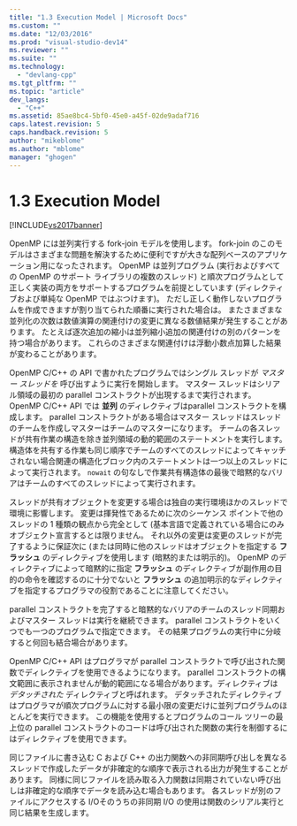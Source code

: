 ```yaml
---
title: "1.3 Execution Model | Microsoft Docs"
ms.custom: ""
ms.date: "12/03/2016"
ms.prod: "visual-studio-dev14"
ms.reviewer: ""
ms.suite: ""
ms.technology: 
  - "devlang-cpp"
ms.tgt_pltfrm: ""
ms.topic: "article"
dev_langs: 
  - "C++"
ms.assetid: 85ae8bc4-5bf0-45e0-a45f-02de9adaf716
caps.latest.revision: 5
caps.handback.revision: 5
author: "mikeblome"
ms.author: "mblome"
manager: "ghogen"
---
```

# 1.3 Execution Model
[!INCLUDE[vs2017banner](../../assembler/inline/includes/vs2017banner.md)]

OpenMP には並列実行する fork\-join モデルを使用します。  fork\-join のこのモデルはさまざまな問題を解決するために便利ですが大きな配列ベースのアプリケーション用になったされます。  OpenMP は並列プログラム \(実行およびすべての OpenMP のサポート ライブラリの複数のスレッド\) と順次プログラムとして正しく実装の両方をサポートするプログラムを前提としています \(ディレクティブおよび単純な OpenMP ではぶつけます\)。  ただし正しく動作しないプログラムを作成できますが割り当てられた順番に実行された場合は。  またさまざまな並列化の次数は数値演算の関連付けの変更に異なる数値結果が発生することがあります。  たとえば逐次追加の縮小は並列縮小追加の関連付けの別のパターンを持つ場合があります。  これらのさまざまな関連付けは浮動小数点加算した結果が変わることがあります。  
  
 OpenMP C\/C\+\+ の API で書かれたプログラムではシングル スレッドが  *マスター スレッドを*  呼び出すように実行を開始します。  マスター スレッドはシリアル領域の最初の parallel コンストラクトが出現するまで実行されます。  OpenMP C\/C\+\+ API では **並列**  のディレクティブはparallel コンストラクトを構成します。  parallel コンストラクトがある場合はマスター スレッドはスレッドのチームを作成しマスターはチームのマスターになります。  チームの各スレッドが共有作業の構造を除き並列領域の動的範囲のステートメントを実行します。  構造体を共有する作業も同じ順序でチームのすべてのスレッドによってキャッチされない場合関連の構造化ブロック内のステートメントは一つ以上のスレッドによって実行されます。  `nowait` の句なしで作業共有構造体の最後で暗黙的なバリアはチームのすべてのスレッドによって実行されます。  
  
 スレッドが共有オブジェクトを変更する場合は独自の実行環境ほかのスレッドで環境に影響します。  変更は揮発性であるために次のシーケンス ポイントで他のスレッドの 1 種類の観点から完全として \(基本言語で定義されている場合にのみオブジェクト宣言するとは限りません。  それ以外の変更は変更のスレッドが完了するように保証次に \(または同時に他のスレッドはオブジェクトを指定する  **フラッシュ**  のディレクティブを使用します \(暗黙的または明示的\)。  OpenMP のディレクティブによって暗黙的に指定  **フラッシュ**  のディレクティブが副作用の目的の命令を確認するのに十分でないと **フラッシュ**  の追加明示的なディレクティブを指定するプログラマの役割であることに注意してください。  
  
 parallel コンストラクトを完了すると暗黙的なバリアのチームのスレッド同期およびマスター スレッドは実行を継続できます。  parallel コンストラクトをいくつでも一つのプログラムで指定できます。  その結果プログラムの実行中に分岐すると何回も結合場合があります。  
  
 OpenMP C\/C\+\+ API はプログラマが parallel コンストラクトで呼び出された関数でディレクティブを使用できるようになります。  parallel コンストラクトの構文範囲に表示されませんが動的範囲になる場合があります。ディレクティブは *デタッチされた*  ディレクティブと呼ばれます。  デタッチされたディレクティブはプログラマが順次プログラムに対する最小限の変更だけに並列プログラムのほとんどを実行できます。  この機能を使用するとプログラムのコール ツリーの最上位の parallel コンストラクトのコードは呼び出された関数の実行を制御するにはディレクティブを使用できます。  
  
 同じファイルに書き込む C および C\+\+ の出力関数への非同期呼び出しを異なるスレッドで作成したデータが非確定的な順序で表示される出力が発生することがあります。  同様に同じファイルを読み取る入力関数は同期されていない呼び出しは非確定的な順序でデータを読み込む場合もあります。  各スレッドが別のファイルにアクセスする I\/Oそのうちの非同期 I\/O の使用は関数のシリアル実行と同じ結果を生成します。